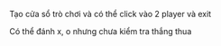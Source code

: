 Tạo cửa sổ trò chơi và có thể click vào 2 player và exit

Có thể đánh x, o nhưng chưa kiểm tra thắng thua
